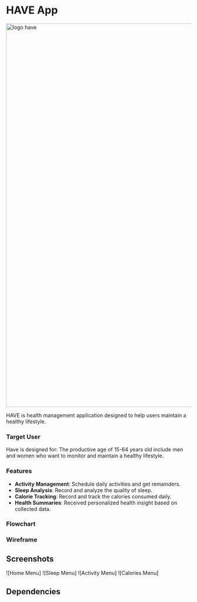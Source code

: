 # HAVE App

<img width="1044" alt="logo have" src="https://github.com/intana21/tes/assets/137795305/50f087c5-173e-4046-8678-6271c5ebc04f">

HAVE is health management application designed to help users maintain a healthy lifestyle.

### Target User
Have is designed for: The productive age of 15-64 years old include men and women who want to monitor and maintain a healthy lifestyle.

### Features
- **Activity Management**: Schedule daily activities and get remainders.
- **Sleep Analysis**: Record and analyze the quality of sleep.
- **Calorie Tracking**: Record and track the calories consumed daily.
- **Health Summaries**: Received personalized health insight based on collected data.

### Flowchart

### Wireframe

## Screenshots
![Home Menu]
![Sleep Menu]
![Activity Menu]
![Calories Menu]

## Dependencies
